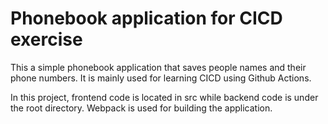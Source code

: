 # Phonebook application for CICD exercise

This a simple phonebook application that saves people names and their 
phone numbers. It is mainly used for learning CICD using Github Actions. 

In this project, frontend code is located in src while backend code is under the root directory. Webpack is used for building the application. 
